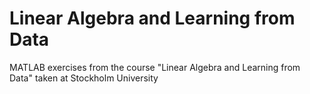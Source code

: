 # Linear Algebra and Learning from Data
MATLAB exercises from the course "Linear Algebra and Learning from Data" taken at Stockholm University

